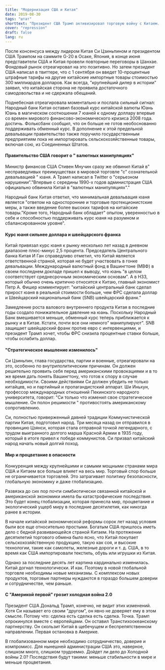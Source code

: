 ```yaml
---
title: "Модернизация США и Китая"
date: 2019-08-30
tags: "штат"
shorttext: "Президент США Трамп активизировал торговую войну с Китаем. Пекин реагирует спокойно, но посылает сильный сигнал."
cover: "repression"
draft: false
lang: ru
---
```


После консенсуса между лидером Китая Си Цзиньпином и президентом США Трампом на саммите G-20 в Осаке, Япония, в конце июня представители США и Китая провели повторные переговоры в Шанхае. Фондовый рынок отреагировал на это позитивно. Но затем президент США написал в твиттере, что с 1 сентября он введет 10-процентные штрафные тарифы на другие китайские импортные товары стоимостью 300 миллиардов долларов. Как всегда, "крупнейший дилер в истории" заявил, что китайская сторона не проявила достаточного самодовольства и не сдержала обещаний.

Поднебесная отреагировала моментально и послала сильный сигнал: Народный банк Китая оставил базовый курс китайской валюты Юань Юань в магическом соотношении 7 юаней к одному доллару впервые со времен мирового финансово-экономического кризиса 2008 года. достичь. Фольксбанк сообщил, что он больше не готов необоснованно поддерживать обменный курс. В дополнение к этой предельной девальвации правительство также поручило государственным предприятиям пока не импортировать сельскохозяйственные товары, включая сою, из Соединенных Штатов.

#### Правительство США говорит о " валютных манипуляциях"

Министр финансов США Стивен Мнучин сразу же обвинил Китай в" несправедливых преимуществах в мировой торговле "с" сознательной девальвацией " юаня. А Трамп написал в Twitter о "серьезном нарушении"."Впервые с середины 1990-х годов администрация США официально обвинила Китай в "валютных манипуляциях"."

Народный банк Китая ответил, что минимальная девальвация юаня является "ответом на односторонние и торговые протекционистские меры, а также введение более высоких тарифов на китайские товары."Кроме того, Народный банк обладает" опытом, уверенностью в себе и способностью поддерживать курс юаня на разумном и сбалансированном уровне".

#### Курс юаня сильнее доллара и швейцарского франка

Китай привязал курс юаня к рынку несколько лет назад в дневном диапазоне плюс-минус 2,5 процента. Председатель Центрального банка Китая И Ган справедливо отметил, что Китай является ответственной страной, которая не будет участвовать в гонке девальвации. Международный валютный фонд в Вашингтоне (МВФ) в своем последнем докладе пришел к выводу, что юань "в целом соответствует среднесрочным экономическим основам". А в НЗЗ, который обычно очень критично относится к Китаю, главный экономист Петр А. Фишер комментирует: "китайский центральный банк сделал прирост юаня в реальной стоимости больше, чем ФРС сделала доллар и Швейцарский национальный банк (SNB) швейцарский франк."

Замедление роста валового внутреннего продукта Китая в последние годы создало понижательное давление на юань. Поскольку Народный Банк вмешивается меньше, обменный курс теперь приближается к рынку и в Китае. Кстати, почти все они немного" манипулируют". SNB защищает швейцарский франк против евро с интервенциями, и президент Трамп хочет, чтобы ФРС снизила процентные ставки больше, чтобы ослабить доллар.

#### "Стратегическое мышление изменилось"

Си Цзиньпин, глава государства, партии и военные, отреагировали на это, особенно по внутриполитическим причинам. Он должен решительно проявить себя перед американскими провокациями и в то же время дать понять Вашингтону, что готов к спору в случае необходимости. Своими действиями Си должен убедить не только китайцев, но и партийный и пропагандистский аппарат. Ши Иньхун, профессор международных отношений Пекинского народного университета, говорит: "Си только что изменил свое стратегическое мышление. Он полон решимости " противостоять американскому сопротивлению.

Си, полностью приверженный давней традиции Коммунистической партии Китая, подготовил народ. Три месяца назад он отправился в провинцию Цзянси, которая стала отправной точкой легендарного, с трудом выигранного долгого марша Красной Армии в 1935 году, который в итоге привел к победе коммунистов. Си призвал китайский народ начать новый долгий поход.

#### Мир и процветание в опасности

Конкуренция между крупнейшими и самыми мощными странами мира США и Китаем все больше влияет на весь мир. Торговый спор больше не ограничивается торговлей. Это затрагивает политику безопасности, глобальную экономику и даже глобализацию.

Развязка до сих пор почти симбиотически связанной китайской и американской экономики имела бы катастрофические последствия. Это будет конец глобализации, которая принесла мир, процветание и экологический ущерб миру в последние десятилетия, как никогда ранее в истории.

В начале китайской экономической реформы сорок лет назад условия были все еще относительно простыми. Богатым США пришлось иметь дело с бедной развивающейся страной Китаем. На протяжении десятилетий торгового обмена было ясно, что Китай покупает сельскохозяйственную продукцию, такую как соя, и высокие технологии, такие как самолеты, железные дороги и т. д. США, в то время как США импортировали текстиль, обувь или игрушки из Китая.

Однако за последние десять лет картина кардинально изменилась. Китай догнал технологически. И как. Поэтому в новой глобальной торговле необходимы новые механизмы. С комплексом новых продуктов, торговые партнеры нуждаются в гораздо большем доверии и сотрудничестве, чем раньше.

#### С "Америкой первой" грозит холодная война 2.0

Президент США Дональд Трамп, конечно, не видит этих изменений. Хотя Си называет его своим "другом", он явно не доверяет ему в этом смысле. Потому что: сделка есть сделка есть сделка. Точка. Трамп опрокинулся вместе с европейцами. Он оставил Транстихоокеанскому партнерству. Он скользит Китай в щебечущем и беспрепятственном направлении. Первая остановка в Америке.

В глобализованном мире необходимо сотрудничество, доверие и компромисс. Для нынешней администрации США это, наверное, слишком много, слишком трудоемко. Дойдет ли дело до Холодной войны 2.0? Последствия будут такими: меньше стабильности в мире и меньше процветания.

